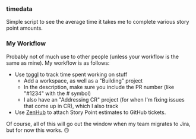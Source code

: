 ### timedata

Simple script to see the average time it takes me to complete various story point amounts.

### My Workflow

Probably not of much use to other people (unless your workflow is the same as mine). My workflow is as follows:

- Use [toggl](https://toggl.com/) to track time spent working on stuff
    - Add a workspace, as well as a "Building" project
    - In the description, make sure you include the PR number (like "#1234" with the # symbol)
    - I also have an "Addressing CR" project (for when I'm fixing issues that come up in CR), which I also track
- Use [ZenHub](https://www.zenhub.com/) to attach Story Point estimates to GitHub tickets.

Of course, all of this will go out the window when my team migrates to Jira, but for now this works. 🙃
